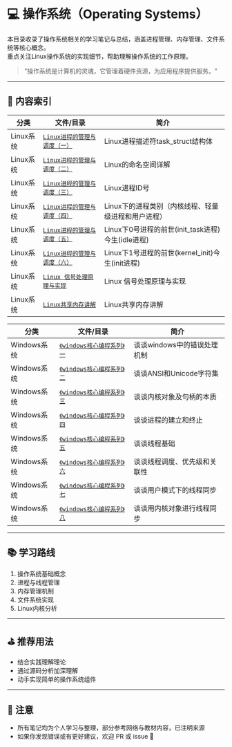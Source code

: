 # 💻 操作系统（Operating Systems）

本目录收录了操作系统相关的学习笔记与总结，涵盖进程管理、内存管理、文件系统等核心概念。  
重点关注Linux操作系统的实现细节，帮助理解操作系统的工作原理。

> "操作系统是计算机的灵魂，它管理着硬件资源，为应用程序提供服务。"

---

## 📘 内容索引

| 分类 | 文件/目录 | 简介 |
|------|-----------|------|
| Linux系统 | [`Linux进程的管理与调度（一）`](./Linux/2025-06-14-1749900608/index.md) | Linux进程描述符task_struct结构体 |
| Linux系统 | [`Linux进程的管理与调度（二）`](./Linux/2025-06-16-1750087421/index.md) | Linux的命名空间详解 |
| Linux系统 | [`Linux进程的管理与调度（三）`](./Linux/2025-06-16-1750087322/index.md) | Linux进程ID号 |
| Linux系统 | [`Linux进程的管理与调度（四）`](./Linux/2025-06-16-1750087340/index.md) | Linux下的进程类别（内核线程、轻量级进程和用户进程） |
| Linux系统 | [`Linux进程的管理与调度（五）`](./Linux/2025-06-16-1750087361/index.md) | Linux下0号进程的前世(init_task进程)今生(idle进程) |
| Linux系统 | [`Linux进程的管理与调度（六）`](./Linux/2025-06-16-1750087379/index.md) | Linux下1号进程的前世(kernel_init)今生(init进程) |
| Linux系统 | [`Linux 信号处理原理与实现`](./Linux/2025-06-14-1749900161/index.md) | Linux 信号处理原理与实现 |
| Linux系统 | [`Linux共享内存讲解`](./Linux/2025-06-22-1750602749/index.md) | Linux共享内存讲解 |

| 分类 | 文件/目录 | 简介 |
|------|-----------|------|
| Windows系统 | [`《windows核心编程系列》一`](./Windows/2025-06-23-1750692782/index.md) | 谈谈windows中的错误处理机制 |
| Windows系统 | [`《windows核心编程系列》二`](./Windows/2025-06-23-1750693288/index.md) | 谈谈ANSI和Unicode字符集 |
| Windows系统 | [`《windows核心编程系列》三`](./Windows/2025-06-23-1750693431/index.md) | 谈谈内核对象及句柄的本质 |
| Windows系统 | [`《windows核心编程系列》四`](./Windows/2025-06-23-1750693451/index.md) | 谈谈进程的建立和终止 |
| Windows系统 | [`《windows核心编程系列》五`](./Windows/2025-06-23-1750693486/index.md) | 谈谈线程基础 |
| Windows系统 | [`《windows核心编程系列》六`](./Windows/2025-06-25-1750865964/index.md) | 谈谈线程调度、优先级和关联性 |
| Windows系统 | [`《windows核心编程系列》七`](./Windows/2025-06-25-1750865983/index.md) | 谈谈用户模式下的线程同步 |
| Windows系统 | [`《windows核心编程系列》八`](./Windows/2025-06-25-1750866001/index.md) | 谈谈用内核对象进行线程同步 |

---

## 📚 学习路线

1. 操作系统基础概念
2. 进程与线程管理
3. 内存管理机制
4. 文件系统实现
5. Linux内核分析

---

## ⛳ 推荐用法

- 结合实践理解理论
- 通过源码分析加深理解
- 动手实现简单的操作系统组件

---

## 📌 注意

- 所有笔记均为个人学习与整理，部分参考网络与教材内容，已注明来源
- 如果你发现错误或有更好建议，欢迎 PR 或 issue 🙌